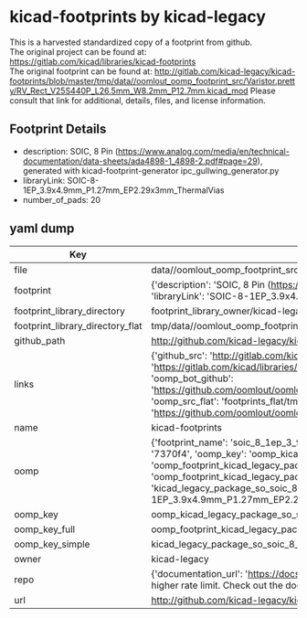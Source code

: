 # kicad-footprints by kicad-legacy  
This is a harvested standardized copy of a footprint from github.  
The original project can be found at:  
https://gitlab.com/kicad/libraries/kicad-footprints  
The original footprint can be found at:
http://gitlab.com/kicad-legacy/kicad-footprints/blob/master/tmp/data//oomlout_oomp_footprint_src/Varistor.pretty/RV_Rect_V25S440P_L26.5mm_W8.2mm_P12.7mm.kicad_mod
Please consult that link for additional, details, files, and license information.  
## Footprint Details
* description: SOIC, 8 Pin (https://www.analog.com/media/en/technical-documentation/data-sheets/ada4898-1_4898-2.pdf#page=29), generated with kicad-footprint-generator ipc_gullwing_generator.py  
* libraryLink: SOIC-8-1EP_3.9x4.9mm_P1.27mm_EP2.29x3mm_ThermalVias  
* number_of_pads: 20  
## yaml dump  
| Key | Value |  
| --- | --- |  
| file | data//oomlout_oomp_footprint_src/kicad-footprints/Package_SO.pretty/SOIC-8-1EP_3.9x4.9mm_P1.27mm_EP2.29x3mm_ThermalVias.kicad_mod |  
| footprint | {'description': 'SOIC, 8 Pin (https://www.analog.com/media/en/technical-documentation/data-sheets/ada4898-1_4898-2.pdf#page=29), generated with kicad-footprint-generator ipc_gullwing_generator.py', 'libraryLink': 'SOIC-8-1EP_3.9x4.9mm_P1.27mm_EP2.29x3mm_ThermalVias', 'number_of_pads': 20} |  
| footprint_library_directory | footprint_library_owner/kicad-legacy_kicad-footprints |  
| footprint_library_directory_flat | tmp/data//oomlout_oomp_footprint_src/footprints_flat/kicad_legacy_package_so_soic_8_1ep_3_9x4_9mm_p1_27mm_ep2_29x3mm_thermalvias/working |  
| github_path | http://github.com/kicad-legacy/kicad-footprints/blob/master/tmp/data//oomlout_oomp_footprint_src/Package_SO.pretty/SOIC-8-1EP_3.9x4.9mm_P1.27mm_EP2.29x3mm_ThermalVias.kicad_mod |  
| links | {'github_src': 'http://gitlab.com/kicad-legacy/kicad-footprints/blob/master/tmp/data//oomlout_oomp_footprint_src/Varistor.pretty/RV_Rect_V25S440P_L26.5mm_W8.2mm_P12.7mm.kicad_mod', 'github_src_repo': 'https://gitlab.com/kicad/libraries/kicad-footprints', 'oomp_bot': 'tmp/data//oomlout_oomp_footprint_src/footprints/kicad_legacy_package_so_soic_8_1ep_3_9x4_9mm_p1_27mm_ep2_29x3mm_thermalvias/working', 'oomp_bot_github': 'https://github.com/oomlout/oomlout_oomp_footprint_bot/tree/main/tmp/data//oomlout_oomp_footprint_src/footprints/kicad_legacy_package_so_soic_8_1ep_3_9x4_9mm_p1_27mm_ep2_29x3mm_thermalvias/working', 'oomp_src_flat': 'footprints_flat/tmp/data//oomlout_oomp_footprint_src/footprints_flat/kicad_legacy_package_so_soic_8_1ep_3_9x4_9mm_p1_27mm_ep2_29x3mm_thermalvias/working', 'oomp_src_flat_github': 'https://github.com/oomlout/oomlout_oomp_footprint_src/tree/main/tmp/data//oomlout_oomp_footprint_src/footprints_flat/kicad_legacy_package_so_soic_8_1ep_3_9x4_9mm_p1_27mm_ep2_29x3mm_thermalvias/working'} |  
| name | kicad-footprints |  
| oomp | {'footprint_name': 'soic_8_1ep_3_9x4_9mm_p1_27mm_ep2_29x3mm_thermalvias', 'library_name': 'package_so', 'md5': '7370f4cacad63dd0a39fccc0ec001d0d', 'md5_10': '7370f4caca', 'md5_5': '7370f', 'md5_6': '7370f4', 'oomp_key': 'oomp_kicad_legacy_package_so_soic_8_1ep_3_9x4_9mm_p1_27mm_ep2_29x3mm_thermalvias', 'oomp_key_extra': 'oomp_footprint_kicad_legacy_package_so_soic_8_1ep_3_9x4_9mm_p1_27mm_ep2_29x3mm_thermalvias', 'oomp_key_full': 'oomp_footprint_kicad_legacy_package_so_soic_8_1ep_3_9x4_9mm_p1_27mm_ep2_29x3mm_thermalvias_7370f4', 'oomp_key_simple': 'kicad_legacy_package_so_soic_8_1ep_3_9x4_9mm_p1_27mm_ep2_29x3mm_thermalvias', 'original_filename': 'data//oomlout_oomp_footprint_src/kicad-footprints/Package_SO.pretty/SOIC-8-1EP_3.9x4.9mm_P1.27mm_EP2.29x3mm_ThermalVias.kicad_mod', 'owner_name': 'kicad_legacy'} |  
| oomp_key | oomp_kicad_legacy_package_so_soic_8_1ep_3_9x4_9mm_p1_27mm_ep2_29x3mm_thermalvias |  
| oomp_key_full | oomp_footprint_kicad_legacy_package_so_soic_8_1ep_3_9x4_9mm_p1_27mm_ep2_29x3mm_thermalvias |  
| oomp_key_simple | kicad_legacy_package_so_soic_8_1ep_3_9x4_9mm_p1_27mm_ep2_29x3mm_thermalvias |  
| owner | kicad-legacy |  
| repo | {'documentation_url': 'https://docs.github.com/rest/overview/resources-in-the-rest-api#rate-limiting', 'message': "API rate limit exceeded for 84.66.142.224. (But here's the good news: Authenticated requests get a higher rate limit. Check out the documentation for more details.)"} |  
| url | http://github.com/kicad-legacy/kicad-footprints |  


